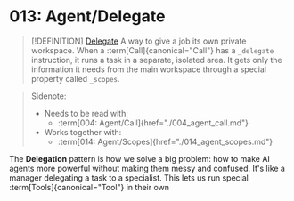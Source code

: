 # 013: Agent/Delegate

> [!DEFINITION] [Delegate](./000_glossary.md)
> A way to give a job its own private workspace. When a :term[Call]{canonical="Call"} has a `_delegate` instruction, it runs a task in a separate, isolated area. It gets only the information it needs from the main workspace through a special property called `_scopes`.

> Sidenote:
> - Needs to be read with:
>   - :term[004: Agent/Call]{href="./004_agent_call.md"}
> - Works together with:
>   - :term[014: Agent/Scopes]{href="./014_agent_scopes.md"}

The **Delegation** pattern is how we solve a big problem: how to make AI agents more powerful without making them messy and confused. It's like a manager delegating a task to a specialist. This lets us run special :term[Tools]{canonical="Tool"} in their own 